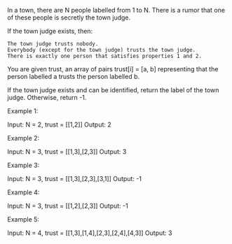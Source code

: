In a town, there are N people labelled from 1 to N.  There is a rumor that one of these people is secretly the town judge.

If the town judge exists, then:

    The town judge trusts nobody.
    Everybody (except for the town judge) trusts the town judge.
    There is exactly one person that satisfies properties 1 and 2.

You are given trust, an array of pairs trust[i] = [a, b] representing that the person labelled a trusts the person labelled b.

If the town judge exists and can be identified, return the label of the town judge.  Otherwise, return -1.

 

Example 1:

Input: N = 2, trust = [[1,2]]
Output: 2

Example 2:

Input: N = 3, trust = [[1,3],[2,3]]
Output: 3

Example 3:

Input: N = 3, trust = [[1,3],[2,3],[3,1]]
Output: -1

Example 4:

Input: N = 3, trust = [[1,2],[2,3]]
Output: -1

Example 5:

Input: N = 4, trust = [[1,3],[1,4],[2,3],[2,4],[4,3]]
Output: 3